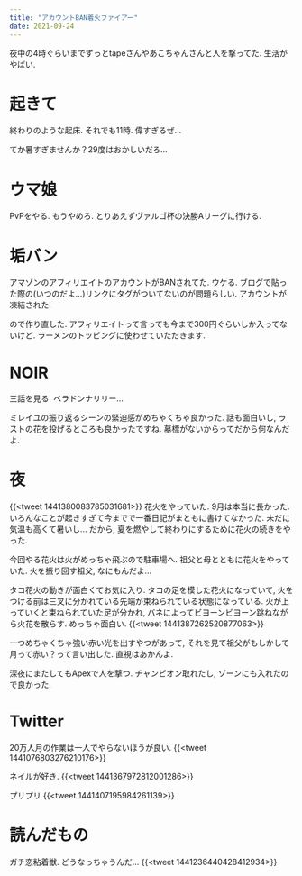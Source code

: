 ```yaml
---
title: "アカウントBAN着火ファイアー"
date: 2021-09-24
---
```


夜中の4時ぐらいまでずっとtapeさんやあこちゃんさんと人を撃ってた. 生活がやばい.

# 起きて
終わりのような起床. それでも11時. 偉すぎるぜ...

てか暑すぎませんか？29度はおかしいだろ...

# ウマ娘
PvPをやる. もうやめろ. とりあえずヴァルゴ杯の決勝Aリーグに行ける.

# 垢バン
アマゾンのアフィリエイトのアカウントがBANされてた. ウケる. ブログで貼った際の(いつのだよ...)リンクにタグがついてないのが問題らしい. アカウントが凍結された.

ので作り直した. アフィリエイトって言っても今まで300円ぐらいしか入ってないけど. ラーメンのトッピングに使わせていただきます.

# NOIR
三話を見る. ベラドンナリリー...

ミレイユの振り返るシーンの緊迫感がめちゃくちゃ良かった. 話も面白いし, ラストの花を投げるところも良かったですね. 墓標がないからってだから何なんだよ.

# 夜
{{<tweet 1441380083785031681>}}
花火をやっていた. 9月は本当に長かった. いろんなことが起きすぎて今までで一番日記がまともに書けてなかった. 未だに気温も高くて暑いし...
だから, 夏を燃やして終わりにするために花火の続きをやった.

今回やる花火は火がめっちゃ飛ぶので駐車場へ. 祖父と母とともに花火をやっていた. 火を振り回す祖父, なにもんだよ...

タコ花火の動きが面白くてお気に入り. タコの足を模した花火になっていて, 火をつける前は三叉に分かれている先端が束ねられている状態になっている. 火が上っていくと束ねられていた足が分かれ, バネによってビヨーンビヨーン跳ねながら火花を散らす. めっちゃ面白い.
{{<tweet 1441387262520877063>}}

一つめちゃくちゃ強い赤い光を出すやつがあって, それを見て祖父がもしかして月って赤い？って言い出した. 直視はあかんよ.

深夜にまたしてもApexで人を撃つ. チャンピオン取れたし, ゾーンにも入れたので良かった.

# Twitter

20万人月の作業は一人でやらないほうが良い.
{{<tweet 1441076803276210176>}}

ネイルが好き.
{{<tweet 1441367972812001286>}}

プリプリ
{{<tweet 1441407195984261139>}}
# 読んだもの
ガチ恋粘着獣. どうなっちゃうんだ...
{{<tweet 1441236440428412934>}}

